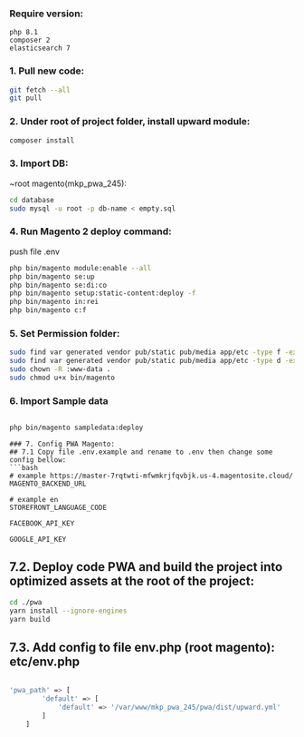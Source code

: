 
### Require version:

```
php 8.1
composer 2
elasticsearch 7
```

### 1. Pull new code:
```bash
git fetch --all
git pull
```

### 2. Under root of project folder, install upward module:
```bash
composer install
```
### 3. Import DB:

~root magento(mkp_pwa_245):
```bash
cd database
sudo mysql -u root -p db-name < empty.sql
```

### 4. Run Magento 2 deploy command:
push file .env

```bash
php bin/magento module:enable --all
php bin/magento se:up
php bin/magento se:di:co
php bin/magento setup:static-content:deploy -f
php bin/magento in:rei
php bin/magento c:f
```
### 5. Set Permission folder:

```bash
sudo find var generated vendor pub/static pub/media app/etc -type f -exec chmod g+w {} +
sudo find var generated vendor pub/static pub/media app/etc -type d -exec chmod g+ws {} +
sudo chown -R :www-data .
sudo chmod u+x bin/magento
```


### 6. Import Sample data
```bash

php bin/magento sampledata:deploy

```

```
### 7. Config PWA Magento:
## 7.1 Copy file .env.example and rename to .env then change some config bellow:
```bash
# example https://master-7rqtwti-mfwmkrjfqvbjk.us-4.magentosite.cloud/
MAGENTO_BACKEND_URL

# example en
STOREFRONT_LANGUAGE_CODE

FACEBOOK_API_KEY

GOOGLE_API_KEY
```

## 7.2. Deploy code PWA and build the project into optimized assets at the root of the project:
```bash
cd ./pwa
yarn install --ignore-engines
yarn build
```
## 7.3. Add config to file env.php (root magento): etc/env.php
```bash

'pwa_path' => [
        'default' => [
            'default' => '/var/www/mkp_pwa_245/pwa/dist/upward.yml'
        ]
    ]

```